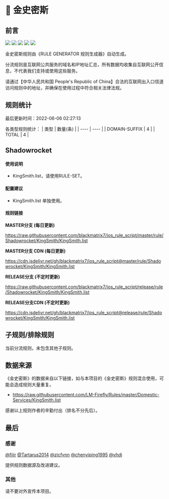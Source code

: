 # 🧸 金史密斯

## 前言

![](https://shields.io/badge/-移除重复规则-ff69b4) ![](https://shields.io/badge/-DOMAIN与DOMAIN--SUFFIX合并-green) ![](https://shields.io/badge/-DOMAIN--SUFFIX间合并-critical) ![](https://shields.io/badge/-DOMAIN--SUFFIX与DOMAIN--KEYWORD合并-blue) ![](https://shields.io/badge/-IP--CIDR(6)合并-blueviolet) 

金史密斯规则由《RULE GENERATOR 规则生成器》自动生成。

分流规则是互联网公共服务的域名和IP地址汇总，所有数据均收集自互联网公开信息，不代表我们支持或使用这些服务。

请通过【中华人民共和国 People's Republic of China】合法的互联网出入口信道访问规则中的地址，并确保在使用过程中符合相关法律法规。

## 规则统计

最后更新时间：2022-06-06 02:27:13

各类型规则统计：
| 类型 | 数量(条)  | 
| ---- | ----  |
| DOMAIN-SUFFIX | 4  | 
| TOTAL | 4  | 


## Shadowrocket 

#### 使用说明
- KingSmith.list，请使用RULE-SET。

#### 配置建议
- KingSmith.list 单独使用。

#### 规则链接
**MASTER分支 (每日更新)**

https://raw.githubusercontent.com/blackmatrix7/ios_rule_script/master/rule/Shadowrocket/KingSmith/KingSmith.list

**MASTER分支 CDN (每日更新)**

https://cdn.jsdelivr.net/gh/blackmatrix7/ios_rule_script@master/rule/Shadowrocket/KingSmith/KingSmith.list

**RELEASE分支 (不定时更新)**

https://raw.githubusercontent.com/blackmatrix7/ios_rule_script/release/rule/Shadowrocket/KingSmith/KingSmith.list

**RELEASE分支CDN (不定时更新)**

https://cdn.jsdelivr.net/gh/blackmatrix7/ios_rule_script@release/rule/Shadowrocket/KingSmith/KingSmith.list

## 子规则/排除规则


当前分流规则，未包含其他子规则。

## 数据来源

《金史密斯》的数据来自以下链接，如与本项目的《金史密斯》规则混合使用，可能会造成规则大量重复。

- https://raw.githubusercontent.com/LM-Firefly/Rules/master/Domestic-Services/KingSmith.list


感谢以上规则作者的辛勤付出（排名不分先后）。

## 最后

### 感谢

[@fiiir](https://github.com/fiiir) [@Tartarus2014](https://github.com/Tartarus2014) [@zjcfynn](https://github.com/zjcfynn) [@chenyiping1995](https://github.com/chenyiping1995) [@vhdj](https://github.com/vhdj)

提供规则数据源及改进建议。

### 其他

请不要对外宣传本项目。